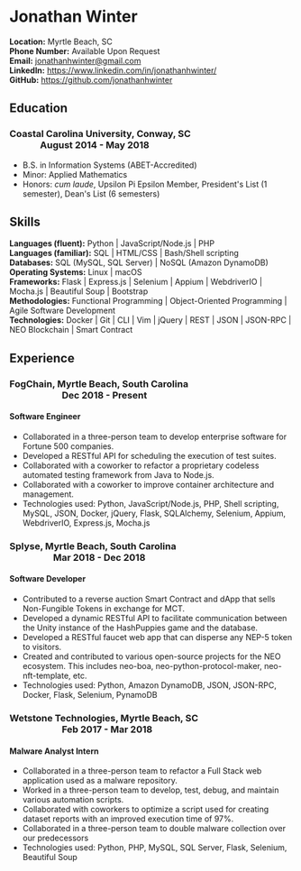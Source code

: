 # Jonathan Winter

**Location:** Myrtle Beach, SC  
**Phone Number:** Available Upon Request  
**Email:** jonathanhwinter@gmail.com    
**LinkedIn:** <https://www.linkedin.com/in/jonathanhwinter/>    
**GitHub:** <https://github.com/jonathanhwinter>    

## Education
### Coastal Carolina University, Conway, SC&nbsp; &nbsp; &nbsp; &nbsp; &nbsp; &nbsp; &nbsp; &nbsp;&nbsp; &nbsp; &nbsp; &nbsp; &nbsp; &nbsp; &nbsp; &nbsp; &nbsp; &nbsp; &nbsp; &nbsp; &nbsp; &nbsp; &nbsp; &nbsp; &nbsp; &nbsp; &nbsp; &nbsp; &nbsp; &nbsp; &nbsp; August 2014 - May 2018
* B.S. in Information Systems (ABET-Accredited) 
* Minor: Applied Mathematics
* Honors: *cum laude*, Upsilon Pi Epsilon Member, President's List (1 semester), Dean's List (6 semesters)

## Skills
**Languages (fluent):** Python | JavaScript/Node.js | PHP <br />
**Languages (familiar):** SQL | HTML/CSS | Bash/Shell scripting <br />
**Databases:** SQL (MySQL, SQL Server) | NoSQL (Amazon DynamoDB) <br />
**Operating Systems:** Linux | macOS <br />
**Frameworks:** Flask | Express.js | Selenium | Appium | WebdriverIO | Mocha.js | Beautiful Soup | Bootstrap <br />
**Methodologies:** Functional Programming | Object-Oriented Programming | Agile Software Development <br />
**Technologies:** Docker | Git | CLI | Vim | jQuery | REST | JSON | JSON-RPC | NEO Blockchain | Smart Contract <br />

## Experience
### FogChain, Myrtle Beach, South Carolina &nbsp; &nbsp; &nbsp; &nbsp; &nbsp; &nbsp; &nbsp; &nbsp; &nbsp; &nbsp; &nbsp; &nbsp; &nbsp; &nbsp; &nbsp; &nbsp; &nbsp; &nbsp; &nbsp; &nbsp; &nbsp; &nbsp; &nbsp; &nbsp; &nbsp; &nbsp; &nbsp; &nbsp; &nbsp; &nbsp; &nbsp; &nbsp; &nbsp; &nbsp; &nbsp; &nbsp; Dec 2018 - Present
#### Software Engineer
* Collaborated in a three-person team to develop enterprise software for Fortune 500 companies.
* Developed a RESTful API for scheduling the execution of test suites.
* Collaborated with a coworker to refactor a proprietary codeless automated testing framework from Java to Node.js.
* Collaborated with a coworker to improve container architecture and management.
* Technologies used: Python, JavaScript/Node.js, PHP, Shell scripting, MySQL, JSON, Docker, jQuery, Flask, SQLAlchemy, Selenium, Appium, WebdriverIO, Express.js, Mocha.js

### Splyse, Myrtle Beach, South Carolina &nbsp; &nbsp; &nbsp; &nbsp; &nbsp; &nbsp; &nbsp; &nbsp; &nbsp; &nbsp; &nbsp; &nbsp; &nbsp; &nbsp; &nbsp; &nbsp; &nbsp; &nbsp; &nbsp; &nbsp; &nbsp; &nbsp; &nbsp; &nbsp; &nbsp; &nbsp; &nbsp; &nbsp; &nbsp; &nbsp; &nbsp; &nbsp; &nbsp; &nbsp; &nbsp; &nbsp; Mar 2018 - Dec 2018
#### Software Developer
* Contributed to a reverse auction Smart Contract and dApp that sells Non-Fungible Tokens in exchange for MCT.
* Developed a dynamic RESTful API to facilitate communication between the Unity instance of the HashPuppies game and the database.
* Developed a RESTful faucet web app that can disperse any NEP-5 token to visitors.
* Created and contributed to various open-source projects for the NEO ecosystem. This includes neo-boa, neo-python-protocol-maker, neo-nft-template, etc.
* Technologies used: Python, Amazon DynamoDB, JSON, JSON-RPC, Docker, Flask, Selenium, PynamoDB

### Wetstone Technologies, Myrtle Beach, SC &nbsp; &nbsp; &nbsp; &nbsp; &nbsp; &nbsp; &nbsp; &nbsp; &nbsp; &nbsp; &nbsp; &nbsp; &nbsp; &nbsp; &nbsp; &nbsp; &nbsp; &nbsp; &nbsp; &nbsp; &nbsp; &nbsp; &nbsp; &nbsp; &nbsp; &nbsp; &nbsp; &nbsp; &nbsp; &nbsp; &nbsp; &nbsp; &nbsp; Feb 2017 - Mar 2018
#### Malware Analyst Intern
* Collaborated in a three-person team to refactor a Full Stack web application used as a malware repository.
* Worked in a three-person team to develop, test, debug, and maintain various automation scripts.
* Collaborated with coworkers to optimize a script used for creating dataset reports with an improved execution time of 97%. 
* Collaborated in a three-person team to double malware collection over our predecessors
* Technologies used: Python, PHP, MySQL, SQL Server, Flask, Selenium, Beautiful Soup

